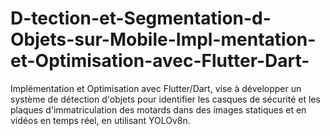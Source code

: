# D-tection-et-Segmentation-d-Objets-sur-Mobile-Impl-mentation-et-Optimisation-avec-Flutter-Dart-
Implémentation et Optimisation avec Flutter/Dart, vise à développer un système de détection d'objets pour identifier les casques de sécurité et les plaques d'immatriculation des motards dans des images statiques et en vidéos en temps réel, en utilisant YOLOv8n.
